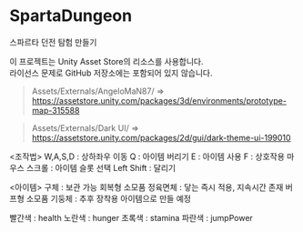# SpartaDungeon
스파르타 던전 탐험 만들기


이 프로젝트는 Unity Asset Store의 리소스를 사용합니다.  
라이선스 문제로 GitHub 저장소에는 포함되어 있지 않습니다.

> Assets/Externals/AngeloMaN87/
=> https://assetstore.unity.com/packages/3d/environments/prototype-map-315588

> Assets/Externals/Dark UI/
=> https://assetstore.unity.com/packages/2d/gui/dark-theme-ui-199010


<조작법>
W,A,S,D : 상하좌우 이동
Q : 아이템 버리기
E : 아이템 사용
F : 상호작용
마우스 스크롤 : 아이템 슬롯 선택
Left Shift : 달리기

<아이템>
구체 : 보관 가능 회복형 소모품
정육면체 : 닿는 즉시 적용, 지속시간 존재 버프형 소모품
기둥체 : 추후 장착용 아이템으로 만들 예정

빨간색 : health
노란색 : hunger
초록색 : stamina
파란색 : jumpPower
